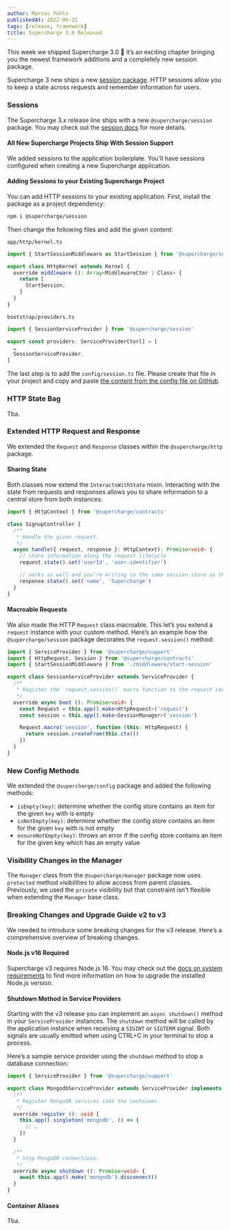 ```yaml
---
author: Marcus Pöhls
publishedAt: 2022-06-21
tags: [release, framework]
title: Supercharge 3.0 Released
---
```


This week we shipped Supercharge 3.0 🥳 it’s an exciting chapter bringing you the newest framework additions and a completely new session package.

Supercharge 3 new ships a new [session package](/docs/session). HTTP sessions allow you to keep a state across requests and remember information for users.


### Sessions
The Supercharge 3.x release line ships with a new `@supercharge/session` package. You may check out the [session docs](/docs/session) for more details.

#### All New Supercharge Projects Ship With Session Support
We added sessions to the application boilerplate. You’ll have sessions configured when creating a new Supercharge application.


#### Adding Sessions to your Existing Supercharge Project
You can add HTTP sessions to your existing application. First, install the package as a project dependency:

```bash
npm i @supercharge/session
```

Then change the following files and add the given content:

`app/http/kernel.ts`

```ts
import { StartSessionMiddleware as StartSession } from '@supercharge/session'

export class HttpKernel extends Kernel {
  override middleware (): Array<MiddlewareCtor | Class> {
    return [
      StartSession,
    ]
  }
}
```

`bootstrap/providers.ts`

```ts
import { SessionServiceProvider } from '@supercharge/session'

export const providers: ServiceProviderCtor[] = [
  …
  SessionServiceProvider,
]
```

The last step is to add the `config/session.ts` file. Please create that file in your project and copy and paste [the content from the config file on GitHub](https://github.com/supercharge/supercharge/blob/develop/config/session.ts).


### HTTP State Bag
Tba.


### Extended HTTP Request and Response
We extended the `Request` and `Response` classes within the `@supercharge/http` package.


#### Sharing State
Both classes now extend the `InteractsWithState` mixin. Interacting with the state from requests and responses allows you to share information to a central store from both instances:

```ts
import { HttpContext } from '@supercharge/contracts'

class SignupController {
  /**
   * Handle the given request.
   */
  async handle({ request, response }: HttpContext): Promise<void> {
    // share information along the request lifecycle
    request.state().set('userId', 'user-identifier')

    // works as well and you‘re writing to the same session store as the request
    response.state().set('name', 'Supercharge')
  }
}
```


#### Macroable Requests
We also made the HTTP `Request` class macroable. This let’s you extend a `request` instance with your custom method. Here’s an example how the `@supercharge/session` package decorates the `request.session()` method:

```ts
import { ServiceProvider } from '@supercharge/support'
import { HttpRequest, Session } from '@supercharge/contracts'
import { StartSessionMiddleware } from './middleware/start-session'

export class SessionServiceProvider extends ServiceProvider {
  /**
   * Register the `request.session()` macro function to the request constructor.
   */
  override async boot (): Promise<void> {
    const Request = this.app().make<HttpRequest>('request')
    const session = this.app().make<SessionManager>('session')

    Request.macro('session', function (this: HttpRequest) {
      return session.createFrom(this.ctx())
    })
  }
}
```


### New Config Methods
We extended the `@supercharge/config` package and added the following methods:

- `isEmpty(key)`: determine whether the config store contains an item for the given `key` with is empty
- `isNotEmpty(key)`: determine whether the config store contains an item for the given `key` with is not empty
- `ensureNotEmpty(key)`: throws an error if the config store contains an item for the given key which has an empty value


### Visibility Changes in the Manager
The `Manager` class from the `@supercharge/manager` package now uses `protected` method visibilities to allow access from parent classes. Previously, we used the `private` visibility but that constraint isn’t flexible when extending the `Manager` base class.


### Breaking Changes and Upgrade Guide v2 to v3
We needed to introduce some breaking changes for the v3 release. Here’s a comprehensive overview of breaking changes.


#### Node.js v16 Required
Supercharge v3 requires Node.js 16. You may check out the [docs on system requirements](https://superchargejs.com/docs/3.x/installation#system-requirements) to find more information on how to upgrade the installed Node.js version.


#### Shutdown Method in Service Providers
Starting with the v3 release you can implement an `async shutdown()` method in your `ServiceProvider` instances. The `shutdown` method will be called by the application instance when receiving a `SIGINT` or `SIGTERM` signal. Both signals are usually emitted when using CTRL+C in your terminal to stop a process.

Here’s a sample service provider using the `shutdown` method to stop a database connection:

```ts
import { ServiceProvider } from '@supercharge/support'

export class MongodbServiceProvider extends ServiceProvider implements ServiceProviderContract {
  /**
   * Register MongoDB services into the container.
   */
  override register (): void {
    this.app().singleton('mongodb', () => {
      // …
    })
  }

  /**
   * Stop MongoDB connections.
   */
  override async shutdown (): Promise<void> {
    await this.app().make('mongodb').disconnect()
  }
}
```


#### Container Aliases
Tba.

